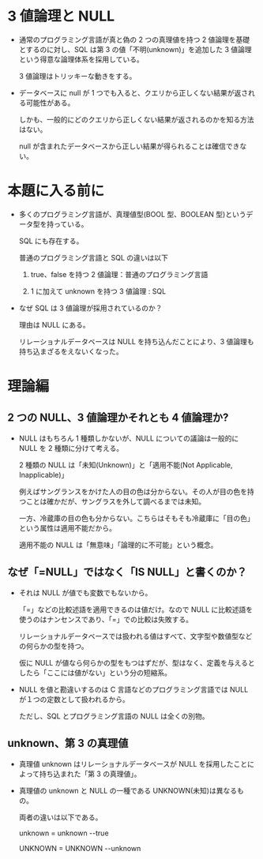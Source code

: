 # 3 値論理と NULL

- 通常のプログラミング言語が真と偽の 2 つの真理値を持つ 2 値論理を基礎とするのに対し、SQL は第 3 の値「不明(unknown)」を追加した 3 値論理という得意な論理体系を採用している。

  3 値論理はトリッキーな動きをする。

- データベースに null が 1 つでも入ると、クエリから正しくない結果が返される可能性がある。

  しかも、一般的にどのクエリから正しくない結果が返されるのかを知る方法はない。

  null が含まれたデータベースから正しい結果が得られることは確信できない。

# 本題に入る前に

- 多くのプログラミング言語が、真理値型(BOOL 型、BOOLEAN 型)というデータ型を持っている。

  SQL にも存在する。

  普通のプログラミング言語と SQL の違いは以下

  1. true、false を持つ 2 値論理：普通のプログラミング言語

  1. 1 に加えて unknown を持つ 3 値論理 : SQL

* なぜ SQL は 3 値論理が採用されているのか？

  理由は NULL にある。

  リレーショナルデータベースは NULL を持ち込んだことにより、3 値論理も持ち込まざるをえないくなった。

# 理論編

## 2 つの NULL、3 値論理かそれとも 4 値論理か?

- NULL はもちろん 1 種類しかないが、NULL についての議論は一般的に NULL を 2 種類に分けて考える。

  2 種類の NULL は「未知(Unknown)」と「適用不能(Not Applicable, Inapplicable)」

  例えばサングランスをかけた人の目の色は分からない。その人が目の色を持つことは確かだが、サングラスを外して調べるまでは未知。

  一方、冷蔵庫の目の色も分からない。こちらはそもそも冷蔵庫に「目の色」という属性は適用不能だから。

  適用不能の NULL は「無意味」「論理的に不可能」という概念。

## なぜ「=NULL」ではなく「IS NULL」と書くのか？

- それは NULL が値でも変数でもないから。

  「=」などの比較述語を適用できるのは値だけ。なので NULL に比較述語を使うのはナンセンスであり、「=」での比較は失敗する。

  リレーショナルデータベースでは扱われる値はすべて、文字型や数値型などの何らかの型を持つ。

  仮に NULL が値なら何らかの型をもつはずだが、型はなく、定義を与えるとしたら「ここには値がない」という分の短縮系。

- NULL を値と勘違いするのは C 言語などのプログラミング言語では NULL が１つの定数として扱われるから。

  ただし、SQL とプログラミング言語の NULL は全くの別物。

## unknown、第 3 の真理値

- 真理値 unknown はリレーショナルデータベースが NULL を採用したことによって持ち込まれた「第 3 の真理値」。

- 真理値の unknown と NULL の一種である UNKNOWN(未知)は異なるもの。

  両者の違いは以下である。

  unknown = unknown --true

  UNKNOWN = UNKNOWN --unknown
